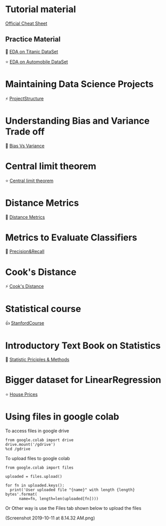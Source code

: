 # Tutorial material

[Official Cheat Sheet](https://github.com/pandas-dev/pandas/blob/master/doc/cheatsheet/Pandas_Cheat_Sheet.pdf)

## Practice Material

:star2: [EDA on Titanic DataSet](https://github.com/TarekDib03/titanic-EDA/blob/master/Titanic%20-%20Project.ipynb)

:star: [EDA on Automobile DataSet](https://github.com/rushabh-mehta/EDA-on-Automobile-Dataset/blob/master/AutomobileEDA.ipynb)

# Maintaining Data Science Projects

:zap: [ProjectStructure](https://drivendata.github.io/cookiecutter-data-science/)

# Understanding Bias and Variance Trade off

:star2: [Bias Vs Variance](http://scott.fortmann-roe.com/docs/BiasVariance.html)

# Central limit theorem

:star: [Central limit theorem](http://demonstrations.wolfram.com/CentralLimitTheoremForTheContinuousUniformDistribution/)

# Distance Metrics

:star2: [Distance Metrics](https://numerics.mathdotnet.com/Distance.html)

# Metrics to Evaluate Classifiers

:star2: [Precision&Recall](https://en.wikipedia.org/wiki/Precision_and_recall)

# Cook's Distance

:zap: [Cook's Distance](https://www.statisticshowto.datasciencecentral.com/cooks-distance/)

# Statistical course

:+1: [StanfordCourse](https://online.stanford.edu/courses/sohs-ystatslearning-statistical-learning-self-paced)

# Introductory Text Book on Statistics

:book: [Statistic Priciples & Methods](Stats-6th-Edition-by-Johnson-and-Bhattacharyya.pdf)

# Bigger dataset for LinearRegression

:star: [House Prices](https://www.kaggle.com/c/house-prices-advanced-regression-techniques/data)

# Using files in google colab

To access files in google drive

```
from google.colab import drive
drive.mount('/gdrive')
%cd /gdrive
```

To upload files to google colab

```
from google.colab import files

uploaded = files.upload()

for fn in uploaded.keys():
  print('User uploaded file "{name}" with length {length} bytes'.format(
      name=fn, length=len(uploaded[fn])))
```

Or Other way is use the Files tab shown below to upload the files

(Screenshot 2019-10-11 at 8.14.32 AM.png)
